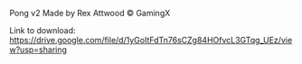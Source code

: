 Pong v2
Made by Rex Attwood
© GamingX

Link to download: https://drive.google.com/file/d/1yGoItFdTn76sCZg84HOfvcL3GTqg_UEz/view?usp=sharing
